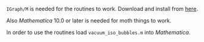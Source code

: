 `IGraph/M` is needed for the routines to work. Download and install from [here](https://github.com/szhorvat/IGraphM).

Also *Mathematica* 10.0 or later is needed for moth things to work.

In order to use the routines load `vacuum_iso_bubbles.m` into *Mathematica*.
